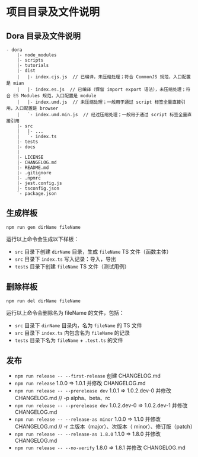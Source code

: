 # 项目目录及文件说明

## Dora 目录及文件说明

```
- dora
    |- node_modules
    |- scripts
    |- tutorials
    |- dist
    |   |- index.cjs.js  // 已编译，未压缩处理；符合 CommonJS 规范，入口配置是 mian
    |   |- index.es.js  // 已编译（保留 import export 语法），未压缩处理；符合 ES Modules 规范，入口配置是 module
    |   |- index.umd.js  // 未压缩处理；一般用于通过 script 标签全量直接引用，入口配置是 browser
    |   `- index.umd.min.js  // 经过压缩处理；一般用于通过 script 标签全量直接引用
    |- src
    |   |- ...
    |   `- index.ts
    |- tests
    |- docs
    |
    |- LICENSE
    |- CHANGELOG.md
    |- README.md
    |- .gitignore
    |- .npmrc
    |- jest.config.js
    |- tsconfig.json
    `- package.json
```

## 生成样板

```
npm run gen dirName fileName
```

运行以上命令会生成以下样板：

- `src` 目录下创建 `dirName` 目录，生成 `fileName` TS 文件（函数主体）
- `src` 目录下 `index.ts` 写入记录：导入，导出
- `tests` 目录下创建 `fileName` TS 文件（测试用例）

## 删除样板

```
npm run del dirName fileName
```

运行以上命令会删除名为 fileName 的文件，包括：

- `src` 目录下 `dirName` 目录内，名为 `fileName` 的 TS 文件
- `src` 目录下 `index.ts` 内包含名为 `fileName` 的记录
- `tests` 目录下名为 `fileName` + `.test.ts` 的文件


## 发布

- `npm run release -- --first-release`  创建 CHANGELOG.md
- `npm run release`  1.0.0 => 1.0.1 并修改 CHANGELOG.md
- `npm run release -- --prerelease dev`  1.0.1 => 1.0.2.dev-0 并修改 CHANGELOG.md  // -p alpha、beta、rc
- `npm run release -- --prerelease dev`  1.0.2.dev-0 => 1.0.2.dev-1 并修改 CHANGELOG.md
- `npm run release -- --release-as minor`  1.0.0 => 1.1.0 并修改 CHANGELOG.md  // -r 主版本（major）、次版本（ minor）、修订版（patch）
- `npm run release -- --release-as 1.8.0`  1.1.0 => 1.8.0 并修改 CHANGELOG.md
- `npm run release -- --no-verify`  1.8.0 => 1.8.1 并修改 CHANGELOG.md

